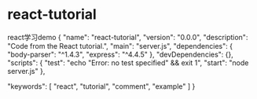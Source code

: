 # react-tutorial
react学习demo
{
  "name": "react-tutorial",
  "version": "0.0.0",
  "description": "Code from the React tutorial.",
  "main": "server.js",
  "dependencies": {
    "body-parser": "^1.4.3",
    "express": "^4.4.5"
  },
  "devDependencies": {},
  "scripts": {
    "test": "echo \"Error: no test specified\" && exit 1",
    "start": "node server.js"
  },

  "keywords": [
    "react",
    "tutorial",
    "comment",
    "example"
  ]
}
